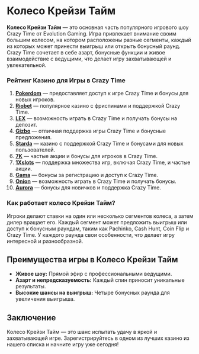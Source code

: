 # Колесо Крейзи Тайм

**Колесо Крейзи Тайм** — это основная часть популярного игрового шоу Crazy Time от Evolution Gaming. Игра привлекает внимание своим большим колесом, на котором расположены разные сегменты, каждый из которых может принести выигрыш или открыть бонусный раунд. Crazy Time сочетает в себе азарт, бонусные функции и живое взаимодействие с ведущими, что делает игру захватывающей и увлекательной.

### Рейтинг Казино для Игры в Crazy Time

1. **[Pokerdom](https://brandplay.link/4k77v2yx)** — предоставляет доступ к игре Crazy Time и бонусы для новых игроков.
2. **[Riobet](https://brandplay.link/7xBLTPyj)** — популярное казино с фриспинами и поддержкой Crazy Time.
3. **[LEX](https://brandplay.link/zW4hdDFV)** — возможность играть в Crazy Time и получать бонусы на депозит.
4. **[Gizbo](https://brandplay.link/bprXw4YV)** — отличная поддержка игры Crazy Time и бонусные предложения.
5. **[Starda](https://brandplay.link/fB7xwRFL)** — казино с поддержкой Crazy Time и бонусами для новых пользователей.
6. **[7K](https://brandplay.link/BvQyFShp)** — частые акции и бонусы для игроков в Crazy Time.
7. **[1Xslots](https://brandplay.link/hSB1khtr)** — поддержка множества игр, включая Crazy Time, и частые акции.
8. **[Gama](https://brandplay.link/j6NMKsDz)** — бонусы за регистрацию и доступ к Crazy Time.
9. **[Onion](https://brandplay.link/zBGRVpQ9)** — возможность играть в Crazy Time и получать бонусы.
10. **[Aurora](https://10trafic-stat2.com/click/668546556bcc6313411604bd/6766/13032/subaccount)** — бонусы для новичков и поддержка Crazy Time.

### Как работает колесо Крейзи Тайм?

Игроки делают ставки на один или несколько сегментов колеса, а затем дилер вращает его. Каждый сегмент может предложить выигрыш или доступ к бонусным раундам, таким как Pachinko, Cash Hunt, Coin Flip и Crazy Time. У каждого раунда свои особенности, что делает игру интересной и разнообразной.

## Преимущества игры в Колесо Крейзи Тайм

- **Живое шоу:** Прямой эфир с профессиональными ведущими.
- **Азарт и непредсказуемость:** Каждый спин приносит уникальные результаты.
- **Высокие шансы на выигрыш:** Четыре бонусных раунда для увеличения выигрыша.

## Заключение

Колесо Крейзи Тайм — это шанс испытать удачу в яркой и захватывающей игре. Зарегистрируйтесь в одном из лучших казино из нашего списка и начните игру уже сегодня!
